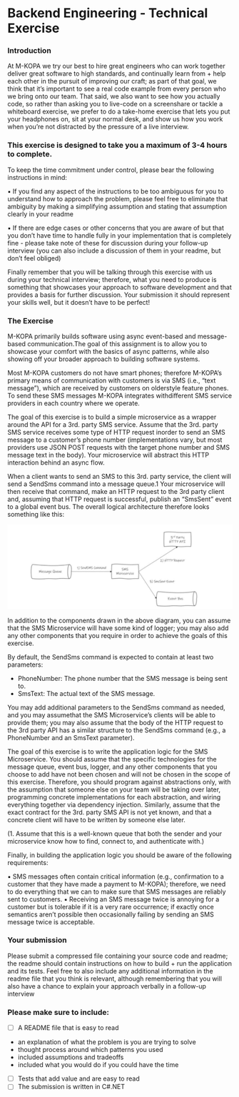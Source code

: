 # Backend Engineering - Technical Exercise

### Introduction

At M-KOPA we try our best to hire great engineers who can work together deliver great software to high standards, and continually learn from + help each other in the pursuit of improving our craft; as part of that goal, we think that it’s important to see a real code example from every person who we bring onto our team. That said, we also want to see how you actually code, so rather than asking you to live-code on a screenshare or tackle a whiteboard exercise, we prefer to do a take-home exercise that lets you put your headphones on, sit at your normal desk, and show us how you work when you’re not distracted by the pressure of a live interview.

### This exercise is designed to take you a maximum of 3-4 hours to complete.

To keep the time commitment under control, please bear the following instructions in mind:

▪ If you find any aspect of the instructions to be too ambiguous for you to understand how to
approach the problem, please feel free to eliminate that ambiguity by making a simplifying
assumption and stating that assumption clearly in your readme

▪ If there are edge cases or other concerns that you are aware of but that you don’t have time to
handle fully in your implementation that is completely fine - please take note of these for
discussion during your follow-up interview (you can also include a discussion of them in your
readme, but don’t feel obliged) 

Finally remember that you will be talking through this exercise with us during your technical interview; therefore, what you need to produce is something that showcases your approach to software development and that provides a basis for further discussion. Your submission it should represent your skills well, but it doesn’t have to be perfect!

### The Exercise

M-KOPA primarily builds software using async event-based and message-based communication.The goal of this assignment is to allow you to showcase your comfort with the basics of async patterns, while also showing off your broader approach to building software systems.

Most M-KOPA customers do not have smart phones; therefore M-KOPA’s primary means of
communication with customers is via SMS (i.e., “text message”), which are received by customers on olderstyle feature phones. To send these SMS messages M-KOPA integrates withdifferent SMS service providers in each country where we operate.

The goal of this exercise is to build a simple microservice as a wrapper around the API for a 3rd. party SMS service. Assume that the 3rd. party SMS service receives some type of HTTP request inorder to send an SMS message to a customer’s phone number (implementations vary, but most providers use JSON POST requests with the target phone number and SMS message text in the body). Your microservice will abstract this HTTP interaction behind an async flow.

When a client wants to send an SMS to this 3rd. party service, the client will send a SendSms command into a message queue.1 Your microservice will then receive that command, make an HTTP request to the 3rd party client and, assuming that HTTP request is successful, publish an “SmsSent” event to a global event bus. The overall logical architecture therefore looks something like this:

![Untitled](problem_image.png)

In addition to the components drawn in the above diagram, you can assume that the SMS Microservice will have some kind of logger; you may also add any other components that you require in order to achieve the goals of this exercise.

By default, the SendSms command is expected to contain at least two parameters:

- PhoneNumber: The phone number that the SMS message is being sent to.
- SmsText: The actual text of the SMS message.

You may add additional parameters to the SendSms command as needed, and you may assumethat the SMS Microservice’s clients will be able to provide them; you may also assume that the body of the HTTP request to the 3rd party API has a similar structure to the SendSms command (e.g., a PhoneNumber and an SmsText parameter).

The goal of this exercise is to write the application logic for the SMS Microservice. You should assume that the specific technologies for the message queue, event bus, logger, and any other components that you choose to add have not been chosen and will not be chosen in the scope of this exercise. Therefore, you should program against abstractions only, with the assumption that someone else on your team will be taking over later, programming concrete implementations for each abstraction, and wiring everything together via dependency injection. Similarly, assume that the exact contract for the 3rd. party SMS API is not yet known, and that a concrete client will have to be written by someone else later.

(1. Assume that this is a well-known queue that both the sender and your microservice know how to find, connect to, and authenticate with.)

Finally, in building the application logic you should be aware of the following requirements:

▪ SMS messages often contain critical information (e.g., confirmation to a customer that they have
made a payment to M-KOPA); therefore, we need to do everything that we can to make sure
that SMS messages are reliably sent to customers.
▪ Receiving an SMS message twice is annoying for a customer but is tolerable if it is a very rare
occurrence; if exactly once semantics aren’t possible then occasionally failing by sending an SMS
message twice is acceptable.

### Your submission

Please submit a compressed file containing your source code and readme; the readme should contain instructions on how to build + run the application and its tests. Feel free to also include any additional information in the readme file that you think is relevant, although remembering that you will also have a chance to explain your approach verbally in a follow-up interview

### Please make sure to include:

- [ ]  A README file that is easy to read
- an explanation of what the problem is you are trying to solve
- thought process around which patterns you used
- included assumptions and tradeoffs
- included what you would do if you could have the time
- [ ]  Tests that add value and are easy to read
- [ ]  The submission is written in C#.NET 
